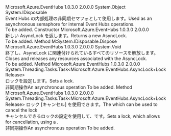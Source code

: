 <Type Name="AsyncLock" FullName="Microsoft.Azure.EventHubs.AsyncLock">
  <TypeSignature Language="C#" Value="public class AsyncLock : IDisposable" />
  <TypeSignature Language="ILAsm" Value=".class public auto ansi beforefieldinit AsyncLock extends System.Object implements class System.IDisposable" />
  <TypeSignature Language="DocId" Value="T:Microsoft.Azure.EventHubs.AsyncLock" />
  <TypeSignature Language="VB.NET" Value="Public Class AsyncLock&#xA;Implements IDisposable" />
  <TypeSignature Language="F#" Value="type AsyncLock = class&#xA;    interface IDisposable" />
  <AssemblyInfo>
    <AssemblyName>Microsoft.Azure.EventHubs</AssemblyName>
    <AssemblyVersion>1.0.3.0</AssemblyVersion>
    <AssemblyVersion>2.0.0.0</AssemblyVersion>
  </AssemblyInfo>
  <Base>
    <BaseTypeName>System.Object</BaseTypeName>
  </Base>
  <Interfaces>
    <Interface>
      <InterfaceName>System.IDisposable</InterfaceName>
    </Interface>
  </Interfaces>
  <Docs>
    <summary>
            <span data-ttu-id="a19a3-101">Event Hubs の内部処理の非同期セマフォとして使用します。</span><span class="sxs-lookup"><span data-stu-id="a19a3-101">Used as an asynchronous semaphore for internal Event Hubs operations.</span></span>
            </summary>
    <remarks>To be added.</remarks>
  </Docs>
  <Members>
    <Member MemberName=".ctor">
      <MemberSignature Language="C#" Value="public AsyncLock ();" />
      <MemberSignature Language="ILAsm" Value=".method public hidebysig specialname rtspecialname instance void .ctor() cil managed" />
      <MemberSignature Language="DocId" Value="M:Microsoft.Azure.EventHubs.AsyncLock.#ctor" />
      <MemberSignature Language="VB.NET" Value="Public Sub New ()" />
      <MemberType>Constructor</MemberType>
      <AssemblyInfo>
        <AssemblyName>Microsoft.Azure.EventHubs</AssemblyName>
        <AssemblyVersion>1.0.3.0</AssemblyVersion>
        <AssemblyVersion>2.0.0.0</AssemblyVersion>
      </AssemblyInfo>
      <Parameters />
      <Docs>
        <summary>
            <span data-ttu-id="a19a3-102">新しい AsyncLock を返します。</span><span class="sxs-lookup"><span data-stu-id="a19a3-102">Returns a new AsyncLock.</span></span>
            </summary>
        <remarks>To be added.</remarks>
      </Docs>
    </Member>
    <Member MemberName="Dispose">
      <MemberSignature Language="C#" Value="public void Dispose ();" />
      <MemberSignature Language="ILAsm" Value=".method public hidebysig newslot virtual instance void Dispose() cil managed" />
      <MemberSignature Language="DocId" Value="M:Microsoft.Azure.EventHubs.AsyncLock.Dispose" />
      <MemberSignature Language="VB.NET" Value="Public Sub Dispose ()" />
      <MemberSignature Language="F#" Value="abstract member Dispose : unit -&gt; unit&#xA;override this.Dispose : unit -&gt; unit" Usage="asyncLock.Dispose " />
      <MemberType>Method</MemberType>
      <Implements>
        <InterfaceMember>M:System.IDisposable.Dispose</InterfaceMember>
      </Implements>
      <AssemblyInfo>
        <AssemblyName>Microsoft.Azure.EventHubs</AssemblyName>
        <AssemblyVersion>1.0.3.0</AssemblyVersion>
        <AssemblyVersion>2.0.0.0</AssemblyVersion>
      </AssemblyInfo>
      <ReturnValue>
        <ReturnType>System.Void</ReturnType>
      </ReturnValue>
      <Parameters />
      <Docs>
        <summary>
            <span data-ttu-id="a19a3-103">終了し、AsyncLock に関連付けられているすべてのリソースを解放します。</span><span class="sxs-lookup"><span data-stu-id="a19a3-103">Closes and releases any resources associated with the AsyncLock.</span></span>
            </summary>
        <remarks>To be added.</remarks>
      </Docs>
    </Member>
    <Member MemberName="LockAsync">
      <MemberSignature Language="C#" Value="public System.Threading.Tasks.Task&lt;Microsoft.Azure.EventHubs.AsyncLock.LockRelease&gt; LockAsync ();" />
      <MemberSignature Language="ILAsm" Value=".method public hidebysig instance class System.Threading.Tasks.Task`1&lt;valuetype Microsoft.Azure.EventHubs.AsyncLock/LockRelease&gt; LockAsync() cil managed" />
      <MemberSignature Language="DocId" Value="M:Microsoft.Azure.EventHubs.AsyncLock.LockAsync" />
      <MemberSignature Language="VB.NET" Value="Public Function LockAsync () As Task(Of AsyncLock.LockRelease)" />
      <MemberSignature Language="F#" Value="member this.LockAsync : unit -&gt; System.Threading.Tasks.Task&lt;Microsoft.Azure.EventHubs.AsyncLock.LockRelease&gt;" Usage="asyncLock.LockAsync " />
      <MemberType>Method</MemberType>
      <AssemblyInfo>
        <AssemblyName>Microsoft.Azure.EventHubs</AssemblyName>
        <AssemblyVersion>1.0.3.0</AssemblyVersion>
        <AssemblyVersion>2.0.0.0</AssemblyVersion>
      </AssemblyInfo>
      <ReturnValue>
        <ReturnType>System.Threading.Tasks.Task&lt;Microsoft.Azure.EventHubs.AsyncLock+LockRelease&gt;</ReturnType>
      </ReturnValue>
      <Parameters />
      <Docs>
        <summary>
            <span data-ttu-id="a19a3-104">ロックを設定します。</span><span class="sxs-lookup"><span data-stu-id="a19a3-104">Sets a lock.</span></span>
            </summary>
        <returns><span data-ttu-id="a19a3-105">非同期操作</span><span class="sxs-lookup"><span data-stu-id="a19a3-105">An asynchronous operation</span></span></returns>
        <remarks>To be added.</remarks>
      </Docs>
    </Member>
    <Member MemberName="LockAsync">
      <MemberSignature Language="C#" Value="public System.Threading.Tasks.Task&lt;Microsoft.Azure.EventHubs.AsyncLock.LockRelease&gt; LockAsync (System.Threading.CancellationToken cancellationToken);" />
      <MemberSignature Language="ILAsm" Value=".method public hidebysig instance class System.Threading.Tasks.Task`1&lt;valuetype Microsoft.Azure.EventHubs.AsyncLock/LockRelease&gt; LockAsync(valuetype System.Threading.CancellationToken cancellationToken) cil managed" />
      <MemberSignature Language="DocId" Value="M:Microsoft.Azure.EventHubs.AsyncLock.LockAsync(System.Threading.CancellationToken)" />
      <MemberSignature Language="F#" Value="member this.LockAsync : System.Threading.CancellationToken -&gt; System.Threading.Tasks.Task&lt;Microsoft.Azure.EventHubs.AsyncLock.LockRelease&gt;" Usage="asyncLock.LockAsync cancellationToken" />
      <MemberType>Method</MemberType>
      <AssemblyInfo>
        <AssemblyName>Microsoft.Azure.EventHubs</AssemblyName>
        <AssemblyVersion>1.0.3.0</AssemblyVersion>
        <AssemblyVersion>2.0.0.0</AssemblyVersion>
      </AssemblyInfo>
      <ReturnValue>
        <ReturnType>System.Threading.Tasks.Task&lt;Microsoft.Azure.EventHubs.AsyncLock+LockRelease&gt;</ReturnType>
      </ReturnValue>
      <Parameters>
        <Parameter Name="cancellationToken" Type="System.Threading.CancellationToken" />
      </Parameters>
      <Docs>
        <param name="cancellationToken"><span data-ttu-id="a19a3-106"><see cref="T:System.Threading.CancellationToken" />ロック [キャンセル] を使用できます。</span><span class="sxs-lookup"><span data-stu-id="a19a3-106">The <see cref="T:System.Threading.CancellationToken" /> which can be used to cancel the lock</span></span></param>
        <summary>
            <span data-ttu-id="a19a3-107">キャンセルできるロックの設定を使用して、<see cref="T:System.Threading.CancellationToken" />です。</span><span class="sxs-lookup"><span data-stu-id="a19a3-107">Sets a lock, which allows for cancellation, using a <see cref="T:System.Threading.CancellationToken" />.</span></span>
            </summary>
        <returns><span data-ttu-id="a19a3-108">非同期操作</span><span class="sxs-lookup"><span data-stu-id="a19a3-108">An asynchronous operation</span></span></returns>
        <remarks>To be added.</remarks>
      </Docs>
    </Member>
  </Members>
</Type>